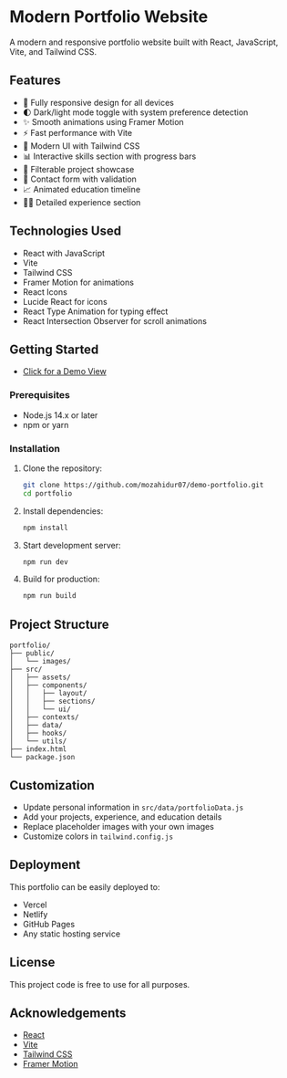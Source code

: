 # Modern Portfolio Website

A modern and responsive portfolio website built with React, JavaScript, Vite, and Tailwind CSS.

## Features

- 📱 Fully responsive design for all devices
- 🌓 Dark/light mode toggle with system preference detection
- ✨ Smooth animations using Framer Motion
- ⚡ Fast performance with Vite
- 🎨 Modern UI with Tailwind CSS
- 📊 Interactive skills section with progress bars
- 📁 Filterable project showcase
- 📝 Contact form with validation
- 📈 Animated education timeline
- 🧑‍💼 Detailed experience section

## Technologies Used

- React with JavaScript
- Vite
- Tailwind CSS
- Framer Motion for animations
- React Icons
- Lucide React for icons
- React Type Animation for typing effect
- React Intersection Observer for scroll animations

## Getting Started

- [Click for a Demo View](https://demo-portfolio-mozahidur.vercel.app/)

### Prerequisites

- Node.js 14.x or later
- npm or yarn

### Installation

1. Clone the repository:
   ```bash
   git clone https://github.com/mozahidur07/demo-portfolio.git
   cd portfolio
   ```

2. Install dependencies:
   ```bash
   npm install
   ```

3. Start development server:
   ```bash
   npm run dev
   ```

4. Build for production:
   ```bash
   npm run build
   ```

## Project Structure

```
portfolio/
├── public/
│   └── images/
├── src/
│   ├── assets/
│   ├── components/
│   │   ├── layout/
│   │   ├── sections/
│   │   └── ui/
│   ├── contexts/
│   ├── data/
│   ├── hooks/
│   └── utils/
├── index.html
└── package.json
```

## Customization

- Update personal information in `src/data/portfolioData.js`
- Add your projects, experience, and education details
- Replace placeholder images with your own images
- Customize colors in `tailwind.config.js`

## Deployment

This portfolio can be easily deployed to:
- Vercel
- Netlify
- GitHub Pages
- Any static hosting service

## License

This project code is free to use for all purposes.

## Acknowledgements

- [React](https://reactjs.org/)
- [Vite](https://vitejs.dev/)
- [Tailwind CSS](https://tailwindcss.com/)
- [Framer Motion](https://www.framer.com/motion/)
